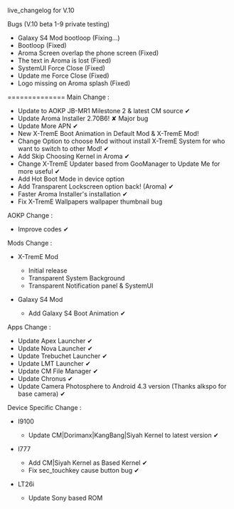 live_changelog for V.10

Bugs (V.10 beta 1-9 private testing)
- Galaxy S4 Mod bootloop (Fixing...)
- Bootloop (Fixed)
- Aroma Screen overlap the phone screen (Fixed)
- The text in Aroma is lost (Fixed)
- SystemUI Force Close (Fixed)
- Update me Force Close (Fixed)
- Logo missing on Aroma splash (Fixed)

==============
Main Change :
- Update to AOKP JB-MR1 Milestone 2 & latest CM source ✔
- Update Aroma Installer 2.70B6! ✘ Major bug
- Update More APN ✔
- New X-TremE Boot Animation in Default Mod & X-TremE Mod!
- Change Option to choose Mod without install X-TremE System for who want to switch to other Mod! ✔
- Add Skip Choosing Kernel in Aroma ✔
- Change X-TremE Updater based from GooManager to Update Me for more useful ✔
- Add Hot Boot Mode in device option
- Add Transparent Lockscreen option back! (Aroma) ✔
- Faster Aroma Installer's installation ✔
- Fix X-TremE Wallpapers wallpaper thumbnail bug

AOKP Change :
- Improve codes ✔

Mods Change :
- X-TremE Mod
  * Initial release
  * Transparent System Background
  * Transparent Notification panel & SystemUI

- Galaxy S4 Mod
  * Add Galaxy S4 Boot Animation ✔

Apps Change :
- Update Apex Launcher ✔
- Update Nova Launcher ✔
- Update Trebuchet Launcher ✔
- Update LMT Launcher ✔
- Update CM File Manager ✔
- Update Chronus ✔
- Update Camera Photosphere to Android 4.3 version (Thanks alkspo for base camera) ✔

Device Specific Change :
- I9100
  * Update CM|Dorimanx|KangBang|Siyah Kernel to latest version ✔

- I777
  * Add CM|Siyah Kernel as Based Kernel ✔
  * Fix sec_touchkey cause button bug ✔

- LT26i
  * Update Sony based ROM
